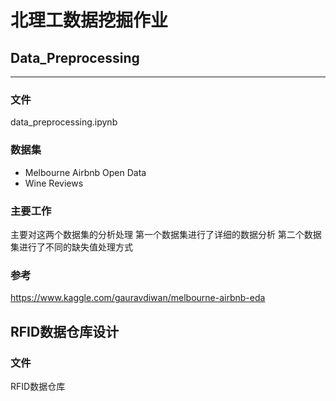 # 北理工数据挖掘作业

## Data_Preprocessing
---
### 文件
data_preprocessing.ipynb

### 数据集
- Melbourne Airbnb Open Data
- Wine Reviews

### 主要工作
主要对这两个数据集的分析处理
第一个数据集进行了详细的数据分析
第二个数据集进行了不同的缺失值处理方式

### 参考
https://www.kaggle.com/gauravdiwan/melbourne-airbnb-eda


## RFID数据仓库设计
### 文件
RFID数据仓库
